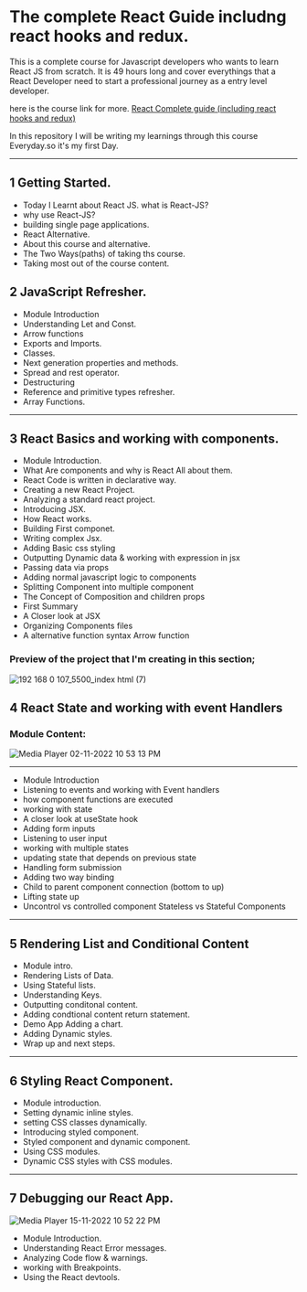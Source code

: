 # The complete React Guide includng react hooks and redux.

This is a complete course for Javascript developers who wants to learn React JS from scratch. It is 49 hours long and cover everythings that a React Developer need to start a professional journey as a entry level developer.

here is the course link for more. [React Complete guide (including react hooks and redux)](https://www.udemy.com/course/react-the-complete-guide-incl-redux/)

In this repository I will be writing my learnings through this course Everyday.so it's my first Day.

<hr>

## 1 Getting Started.

- Today I Learnt about React JS. what is React-JS?
- why use React-JS?
- building single page applications.
- React Alternative.
- About this course and alternative.
- The Two Ways(paths) of taking ths course.
- Taking most out of the course content.

## 2 JavaScript Refresher.

- Module Introduction
- Understanding Let and Const.
- Arrow functions
- Exports and Imports.
- Classes.
- Next generation properties and methods.
- Spread and rest operator.
- Destructuring
- Reference and primitive types refresher.
- Array Functions.

<hr >

## 3 React Basics and working with components.

- Module Introduction.
- What Are components and why is React All about them.
- React Code is written in declarative way.
- Creating a new React Project.
- Analyzing a standard react project.
- Introducing JSX.
- How React works.
- Building First componet.
- Writing complex Jsx.
- Adding Basic css styling
- Outputting Dynamic data & working with expression in jsx
- Passing data via props
- Adding normal javascript logic to components
- Splitting Component into multiple component
- The Concept of Composition and children props
- First Summary
- A Closer look at JSX
- Organizing Components files
- A alternative function syntax Arrow function

### Preview of the project that I'm creating in this section;

![192 168 0 107_5500_index html (7)](https://user-images.githubusercontent.com/95171638/199462992-85ba9d42-ffaa-48a3-a0bf-1f051caef037.png)

## 4 React State and working with event Handlers

### Module Content:

![Media Player 02-11-2022 10 53 13 PM](https://user-images.githubusercontent.com/95171638/199560180-13a9e9bb-b4ef-4ccc-870a-972c04af3d45.png)

  <hr>

- Module Introduction
- Listening to events and working with Event handlers
- how component functions are executed
- working with state
- A closer look at useState hook
- Adding form inputs
- Listening to user input
- working with multiple states
- updating state that depends on previous state
- Handling form submission
- Adding two way binding
- Child to parent component connection (bottom to up)
- Lifting state up
- Uncontrol vs controlled component Stateless vs Stateful Components

<hr>

## 5 Rendering List and Conditional Content

- Module intro.
- Rendering Lists of Data.
- Using Stateful lists.
- Understanding Keys.
- Outputting conditonal content.
- Adding condtional content return statement.
- Demo App Adding a chart.
- Adding Dynamic styles.
- Wrap up and next steps.
<hr>

## 6 Styling React Component.

- Module introduction.
- Setting dynamic inline styles.
- setting CSS classes dynamically.
- Introducing styled component.
- Styled component and dynamic component.
- Using CSS modules.
- Dynamic CSS styles with CSS modules.
<hr>

## 7 Debugging our React App.

![Media Player 15-11-2022 10 52 22 PM](https://user-images.githubusercontent.com/95171638/201986941-4c55fdc2-a1ce-4c86-a9cc-cab89e287a3d.png)

- Module Introduction.
- Understanding React Error messages.
- Analyzing Code flow & warnings.
- working with Breakpoints.
- Using the React devtools.
